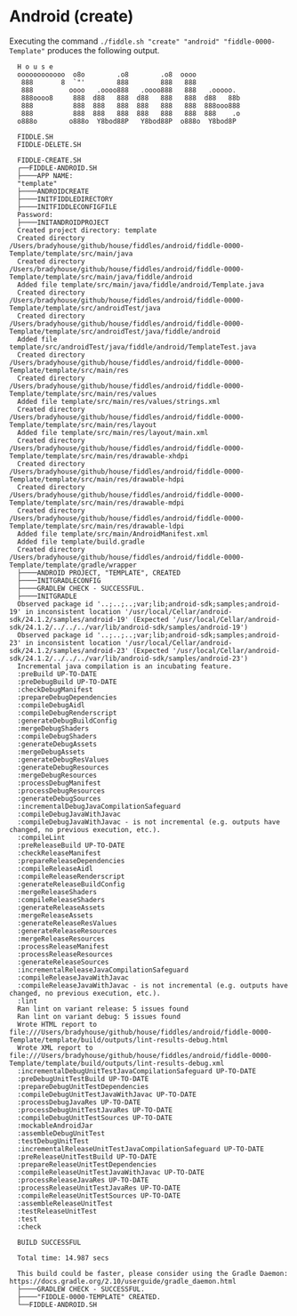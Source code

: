 Android (create)
======

Executing the command `./fiddle.sh "create" "android" "fiddle-0000-Template"` produces the following output.

      H o u s e
      oooooooooooo  o8o        .o8        .o8  oooo
       888       8  `"'        888        888   888
       888         oooo   .oooo888   .oooo888   888   .ooooo.
       888oooo8     888  d88   888  d88   888   888  d88   88b
       888          888  888   888  888   888   888  888ooo888
       888          888  888   888  888   888   888  888    .o
      o888o        o888o  Y8bod88P   Y8bod88P  o888o  Y8bod8P
      
      FIDDLE.SH
      FIDDLE-DELETE.SH
      
      FIDDLE-CREATE.SH
      ┌──FIDDLE-ANDROID.SH
      ├────APP NAME:
      "template"
      ├────ANDROIDCREATE
      ├────INITFIDDLEDIRECTORY
      ├────INITFIDDLECONFIGFILE
      Password:
      ├────INITANDROIDPROJECT
      Created project directory: template
      Created directory /Users/bradyhouse/github/house/fiddles/android/fiddle-0000-Template/template/src/main/java
      Created directory /Users/bradyhouse/github/house/fiddles/android/fiddle-0000-Template/template/src/main/java/fiddle/android
      Added file template/src/main/java/fiddle/android/Template.java
      Created directory /Users/bradyhouse/github/house/fiddles/android/fiddle-0000-Template/template/src/androidTest/java
      Created directory /Users/bradyhouse/github/house/fiddles/android/fiddle-0000-Template/template/src/androidTest/java/fiddle/android
      Added file template/src/androidTest/java/fiddle/android/TemplateTest.java
      Created directory /Users/bradyhouse/github/house/fiddles/android/fiddle-0000-Template/template/src/main/res
      Created directory /Users/bradyhouse/github/house/fiddles/android/fiddle-0000-Template/template/src/main/res/values
      Added file template/src/main/res/values/strings.xml
      Created directory /Users/bradyhouse/github/house/fiddles/android/fiddle-0000-Template/template/src/main/res/layout
      Added file template/src/main/res/layout/main.xml
      Created directory /Users/bradyhouse/github/house/fiddles/android/fiddle-0000-Template/template/src/main/res/drawable-xhdpi
      Created directory /Users/bradyhouse/github/house/fiddles/android/fiddle-0000-Template/template/src/main/res/drawable-hdpi
      Created directory /Users/bradyhouse/github/house/fiddles/android/fiddle-0000-Template/template/src/main/res/drawable-mdpi
      Created directory /Users/bradyhouse/github/house/fiddles/android/fiddle-0000-Template/template/src/main/res/drawable-ldpi
      Added file template/src/main/AndroidManifest.xml
      Added file template/build.gradle
      Created directory /Users/bradyhouse/github/house/fiddles/android/fiddle-0000-Template/template/gradle/wrapper
      ├────ANDROID PROJECT, "TEMPLATE", CREATED
      ├────INITGRADLECONFIG
      ├────GRADLEW CHECK - SUCCESSFUL.
      ├────INITGRADLE
      Observed package id '..;..;..;var;lib;android-sdk;samples;android-19' in inconsistent location '/usr/local/Cellar/android-sdk/24.1.2/samples/android-19' (Expected '/usr/local/Cellar/android-sdk/24.1.2/../../../var/lib/android-sdk/samples/android-19')
      Observed package id '..;..;..;var;lib;android-sdk;samples;android-23' in inconsistent location '/usr/local/Cellar/android-sdk/24.1.2/samples/android-23' (Expected '/usr/local/Cellar/android-sdk/24.1.2/../../../var/lib/android-sdk/samples/android-23')
      Incremental java compilation is an incubating feature.
      :preBuild UP-TO-DATE
      :preDebugBuild UP-TO-DATE
      :checkDebugManifest
      :prepareDebugDependencies
      :compileDebugAidl
      :compileDebugRenderscript
      :generateDebugBuildConfig
      :mergeDebugShaders
      :compileDebugShaders
      :generateDebugAssets
      :mergeDebugAssets
      :generateDebugResValues
      :generateDebugResources
      :mergeDebugResources
      :processDebugManifest
      :processDebugResources
      :generateDebugSources
      :incrementalDebugJavaCompilationSafeguard
      :compileDebugJavaWithJavac
      :compileDebugJavaWithJavac - is not incremental (e.g. outputs have changed, no previous execution, etc.).
      :compileLint
      :preReleaseBuild UP-TO-DATE
      :checkReleaseManifest
      :prepareReleaseDependencies
      :compileReleaseAidl
      :compileReleaseRenderscript
      :generateReleaseBuildConfig
      :mergeReleaseShaders
      :compileReleaseShaders
      :generateReleaseAssets
      :mergeReleaseAssets
      :generateReleaseResValues
      :generateReleaseResources
      :mergeReleaseResources
      :processReleaseManifest
      :processReleaseResources
      :generateReleaseSources
      :incrementalReleaseJavaCompilationSafeguard
      :compileReleaseJavaWithJavac
      :compileReleaseJavaWithJavac - is not incremental (e.g. outputs have changed, no previous execution, etc.).
      :lint
      Ran lint on variant release: 5 issues found
      Ran lint on variant debug: 5 issues found
      Wrote HTML report to file:///Users/bradyhouse/github/house/fiddles/android/fiddle-0000-Template/template/build/outputs/lint-results-debug.html
      Wrote XML report to file:///Users/bradyhouse/github/house/fiddles/android/fiddle-0000-Template/template/build/outputs/lint-results-debug.xml
      :incrementalDebugUnitTestJavaCompilationSafeguard UP-TO-DATE
      :preDebugUnitTestBuild UP-TO-DATE
      :prepareDebugUnitTestDependencies
      :compileDebugUnitTestJavaWithJavac UP-TO-DATE
      :processDebugJavaRes UP-TO-DATE
      :processDebugUnitTestJavaRes UP-TO-DATE
      :compileDebugUnitTestSources UP-TO-DATE
      :mockableAndroidJar
      :assembleDebugUnitTest
      :testDebugUnitTest
      :incrementalReleaseUnitTestJavaCompilationSafeguard UP-TO-DATE
      :preReleaseUnitTestBuild UP-TO-DATE
      :prepareReleaseUnitTestDependencies
      :compileReleaseUnitTestJavaWithJavac UP-TO-DATE
      :processReleaseJavaRes UP-TO-DATE
      :processReleaseUnitTestJavaRes UP-TO-DATE
      :compileReleaseUnitTestSources UP-TO-DATE
      :assembleReleaseUnitTest
      :testReleaseUnitTest
      :test
      :check
      
      BUILD SUCCESSFUL
      
      Total time: 14.987 secs
      
      This build could be faster, please consider using the Gradle Daemon: https://docs.gradle.org/2.10/userguide/gradle_daemon.html
      ├────GRADLEW CHECK - SUCCESSFUL.
      ├────"FIDDLE-0000-TEMPLATE" CREATED.
      └──FIDDLE-ANDROID.SH

